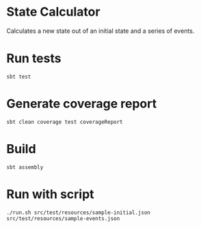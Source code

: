 # State Calculator

Calculates a new state out of an initial state and a series of events.

# Run tests

```sbt test```

# Generate coverage report

```sbt clean coverage test coverageReport```

# Build

```sbt assembly```

# Run with script

```./run.sh src/test/resources/sample-initial.json src/test/resources/sample-events.json```